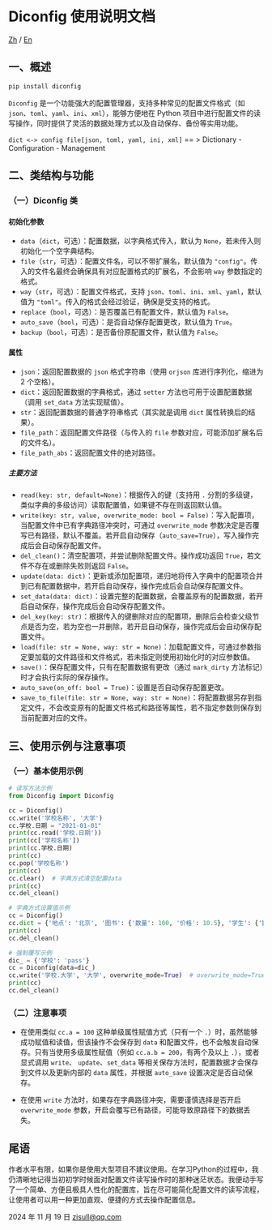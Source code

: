 # Diconfig 使用说明文档

[Zh](https://github.com/zisull/diconfig/blob/main/README.md)  / [En](https://github.com/zisull/diconfig/blob/main/doc/README-en.md)

## 一、概述

```cmd
pip install diconfig
```

`Diconfig` 是一个功能强大的配置管理器，支持多种常见的配置文件格式（如 `json`、`toml`、`yaml`、`ini`、`xml`），能够方便地在
Python 项目中进行配置文件的读写操作，同时提供了灵活的数据处理方式以及自动保存、备份等实用功能。

`dict <-> config file[json, toml, yaml, ini, xml]`  == > Dictionary - Configuration - Management

## 二、类结构与功能

### （一）Diconfig 类

#### 初始化参数

  - `data`（`dict`，可选）：配置数据，以字典格式传入，默认为 `None`，若未传入则初始化一个空字典结构。
  - `file`（`str`，可选）：配置文件名，可以不带扩展名，默认值为 `"config"`。传入的文件名最终会确保具有对应配置格式的扩展名，不会影响
    `way` 参数指定的格式。
  - `way`（`str`，可选）：配置文件格式，支持 `json`、`toml`、`ini`、`xml`、`yaml`，默认值为 `"toml"`。传入的格式会经过验证，确保是受支持的格式。
  - `replace`（`bool`，可选）：是否覆盖已有配置文件，默认值为 `False`。
  - `auto_save`（`bool`，可选）：是否自动保存配置更改，默认值为 `True`。
  - `backup`（`bool`，可选）：是否备份原配置文件，默认值为 `False`。

#### 属性

  - `json`：返回配置数据的 `json` 格式字符串（使用 `orjson` 库进行序列化，缩进为 2 个空格）。
  - `dict`：返回配置数据的字典格式，通过 `setter` 方法也可用于设置配置数据（调用 `set_data` 方法实现赋值）。
  - `str`：返回配置数据的普通字符串格式（其实就是调用 `dict` 属性转换后的结果）。
  - `file_path`：返回配置文件路径（与传入的 `file` 参数对应，可能添加扩展名后的文件名）。
  - `file_path_abs`：返回配置文件的绝对路径。

##### 主要方法

- `read(key: str, default=None)`：根据传入的键（支持用 `.` 分割的多级键，类似字典的多级访问）读取配置值，如果键不存在则返回默认值。
- `write(key: str, value, overwrite_mode: bool = False)`：写入配置项，当配置文件中已有字典路径冲突时，可通过
  `overwrite_mode` 参数决定是否覆写已有路径，默认不覆盖。若开启自动保存（`auto_save=True`），写入操作完成后会自动保存配置文件。
- `del_clean()`：清空配置项，并尝试删除配置文件。操作成功返回 `True`，若文件不存在或删除失败则返回 `False`。
- `update(data: dict)`：更新或添加配置项，递归地将传入字典中的配置项合并到已有配置数据中，若开启自动保存，操作完成后会自动保存配置文件。
- `set_data(data: dict)`：设置完整的配置数据，会覆盖原有的配置数据，若开启自动保存，操作完成后会自动保存配置文件。
- `del_key(key: str)`：根据传入的键删除对应的配置项，删除后会检查父级节点是否为空，若为空也一并删除，若开启自动保存，操作完成后会自动保存配置文件。
- `load(file: str = None, way: str = None)`：加载配置文件，可通过参数指定要加载的文件路径和文件格式，若未指定则使用初始化时的对应参数值。
- `save()`：保存配置文件，只有在配置数据有更改（通过 `mark_dirty` 方法标记）时才会执行实际的保存操作。
- `auto_save(on_off: bool = True)`：设置是否自动保存配置更改。
- `save_to_file(file: str = None, way: str = None)`：将配置数据另存到指定文件，不会改变原有的配置文件格式和路径等属性，若不指定参数则保存到当前配置对应的文件。

###    

## 三、使用示例与注意事项

### （一）基本使用示例

```python
# 读写方法示例
from Diconfig import Diconfig

cc = Diconfig()
cc.write('学校名称', '大学')
cc.学校.日期 = "2021-01-01"
print(cc.read('学校.日期'))
print(cc['学校名称'])
print(cc.学校.日期)
print(cc)
cc.pop('学校名称')
print(cc)
cc.clear()  # 字典方式清空配置data
print(cc)
cc.del_clean()

# 字典方式设置值示例
cc = Diconfig()
cc.dict = {'地点': '北京', '图书': {'数量': 100, '价格': 10.5}, '学生': {'数量': 1000, '年龄': 20}}
print(cc)
cc.del_clean()

# 强制覆写示例
dic_ = {'学校': 'pass'}
cc = Diconfig(data=dic_)
cc.write('学校.大学', '大学', overwrite_mode=True)  # overwrite_mode=True 强制覆写，但会导致原路径被删除
print(cc)
cc.del_clean()
```

### （二）注意事项

- 在使用类似 `cc.a = 100` 这种单级属性赋值方式（只有一个 `.`）时，虽然能够成功赋值和读值，但该操作不会保存到 `data`
  和配置文件，也不会触发自动保存。只有当使用多级属性赋值（例如 `cc.a.b = 200`，有两个及以上 `.`），或者显式调用 `write`、
  `update`、`set_data` 等相关保存方法时，配置数据才会保存到文件以及更新内部的 `data` 属性，并根据 `auto_save` 设置决定是否自动保存。

- 在使用 `write` 方法时，如果存在字典路径冲突，需要谨慎选择是否开启 `overwrite_mode` 参数，开启会覆写已有路径，可能导致原路径下的数据丢失。

## 尾语

作者水平有限，如果你是使用大型项目不建议使用。在学习Python的过程中，我仍清晰地记得当初初学时候面对配置文件读写操作时的那种迷茫状态。我便动手写了一个简单、方便且极具人性化的配置库，旨在尽可能简化配置文件的读写流程，让使用者可以用一种更加直观、便捷的方式去操作配置信息。

2024 年 11 月 19 日   zisull@qq.com
